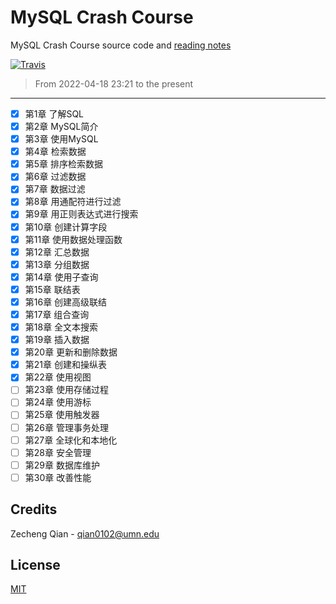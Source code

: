 # MySQL Crash Course

MySQL Crash Course source code and [reading notes](https://lyrics-reading.notion.site/lyrics-reading/138d4fbdbd034eb6b7a6b99630998679?v=bd6c8105a7b74cc7969b5ed4728a659b)

[![Travis](https://img.shields.io/badge/language-SQL-green.svg)]()

> From 2022-04-18 23:21 to the present

---

- [X] 第1章 了解SQL
- [X] 第2章 MySQL简介
- [X] 第3章 使用MySQL
- [X] 第4章 检索数据
- [X] 第5章 排序检索数据
- [X] 第6章 过滤数据
- [X] 第7章 数据过滤
- [X] 第8章 用通配符进行过滤
- [X] 第9章 用正则表达式进行搜索
- [X] 第10章 创建计算字段
- [X] 第11章 使用数据处理函数
- [X] 第12章 汇总数据
- [X] 第13章 分组数据
- [X] 第14章 使用子查询
- [X] 第15章 联结表
- [X] 第16章 创建高级联结
- [X] 第17章 组合查询
- [X] 第18章 全文本搜索
- [X] 第19章 插入数据
- [X] 第20章 更新和删除数据
- [X] 第21章 创建和操纵表
- [X] 第22章 使用视图
- [ ] 第23章 使用存储过程
- [ ] 第24章 使用游标
- [ ] 第25章 使用触发器
- [ ] 第26章 管理事务处理
- [ ] 第27章 全球化和本地化
- [ ] 第28章 安全管理
- [ ] 第29章 数据库维护
- [ ] 第30章 改善性能

## Credits

Zecheng Qian - qian0102@umn.edu

## License

[MIT](./LICENSE)
